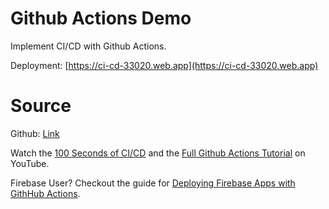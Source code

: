 # Github Actions Demo

Implement CI/CD with Github Actions.

Deployment: [https://ci-cd-33020.web.app](https://ci-cd-33020.web.app)  

# Source

Github: [Link](https://github.com/fireship-io/225-github-actions-demo)  

Watch the [100 Seconds of CI/CD](https://youtu.be/scEDHsr3APg) and the [Full Github Actions Tutorial](https://youtu.be/eB0nUzAI7M8) on YouTube. 

Firebase User? Checkout the guide for [Deploying Firebase Apps with GithHub Actions](https://fireship.io/snippets/github-actions-deploy-angular-to-firebase-hosting/). 
